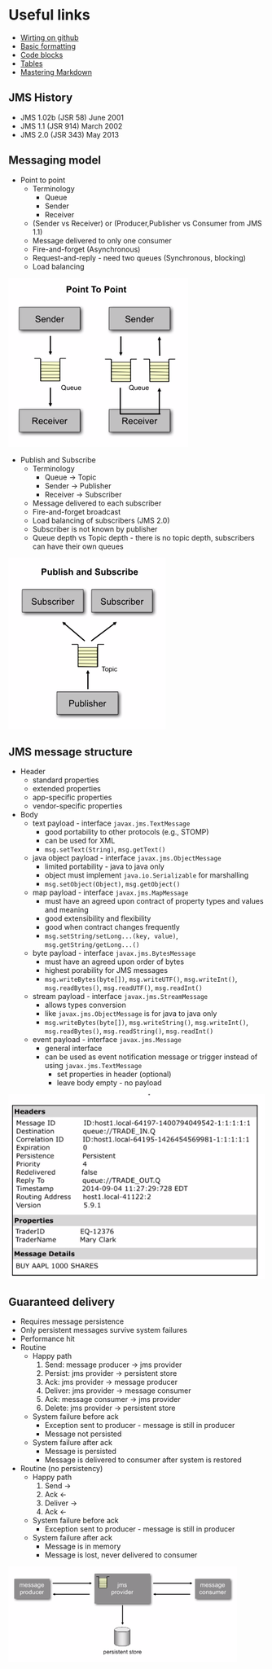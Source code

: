 # Useful links

* [Wirting on github](https://help.github.com/categories/writing-on-github/)
* [Basic formatting](https://help.github.com/articles/basic-writing-and-formatting-syntax/)
* [Code blocks](https://help.github.com/articles/creating-and-highlighting-code-blocks/)
* [Tables](https://help.github.com/articles/organizing-information-with-tables/)
* [Mastering Markdown](https://guides.github.com/features/mastering-markdown/)

## JMS History

* JMS 1.02b (JSR 58) June 2001
* JMS 1.1 (JSR 914) March 2002
* JMS 2.0 (JSR 343) May 2013

## Messaging model

* Point to point
  * Terminology
    * Queue
    * Sender
    * Receiver
  * (Sender vs Receiver) or (Producer,Publisher vs Consumer from JMS 1.1)
  * Message delivered to only one consumer
  * Fire-and-forget (Asynchronous)
  * Request-and-reply - need two queues (Synchronous, blocking)
  * Load balancing

![Point-to-point](https://github.com/slq/jms-wiki/blob/messaging-models/src/main/resources/point-to-point.PNG)

* Publish and Subscribe
  * Terminology
    * Queue -> Topic
    * Sender -> Publisher
    * Receiver -> Subscriber
  * Message delivered to each subscriber
  * Fire-and-forget broadcast
  * Load balancing of subscribers (JMS 2.0)
  * Subscriber is not known by publisher
  * Queue depth vs Topic depth - there is no topic depth, subscribers can have their own queues

![Publish-subscribe](https://github.com/slq/jms-wiki/blob/messaging-models/src/main/resources/publish-subscribe.PNG)

## JMS message structure
* Header
  * standard properties
  * extended properties
  * app-specific properties
  * vendor-specific properties
* Body
  * text payload - interface `javax.jms.TextMessage`
    * good portability to other protocols (e.g., STOMP)
    * can be used for XML
    * `msg.setText(String)`, `msg.getText()`
  * java object payload - interface `javax.jms.ObjectMessage`
    * limited portability - java to java only
    * object must implement `java.io.Serializable` for marshalling
    * `msg.setObject(Object)`, `msg.getObject()`
  * map payload - interface `javax.jms.MapMessage`
    * must have an agreed upon contract of property types and values and meaning
    * good extensibility and flexibility
    * good when contract changes frequently
    * `msg.setString/setLong...(key, value)`, `msg.getString/getLong...()`
  * byte payload - interface `javax.jms.BytesMessage`
    * must have an agreed upon order of bytes
    * highest porability for JMS messages
    * `msg.writeBytes(byte[])`, `msg.writeUTF()`, `msg.writeInt()`, `msg.readBytes()`, `msg.readUTF()`, `msg.readInt()`
  * stream payload - interface `javax.jms.StreamMessage`
    * allows types conversion
    * like `javax.jms.ObjectMessage` is for java to java only
    * `msg.writeBytes(byte[])`, `msg.writeString()`, `msg.writeInt()`, `msg.readBytes()`, `msg.readString()`, `msg.readInt()`
  * event payload - interface `javax.jms.Message`
    * general interface
    * can be used as event notification message or trigger instead of using `javax.jms.TextMessage`
      * set properties in header (optional)
      * leave body empty - no payload

![Jms-message-structure](https://github.com/slq/jms-wiki/blob/master/src/main/resources/jms-message-structure.PNG)

## Guaranteed delivery
* Requires message persistence
* Only persistent messages survive system failures
* Performance hit
* Routine
  * Happy path
    1. Send: message producer -> jms provider
    2. Persist: jms provider -> persistent store
    3. Ack: jms provider -> message producer
    4. Deliver: jms provider -> message consumer
    5. Ack: message consumer -> jms provider
    6. Delete: jms provider -> persistent store
  * System failure before ack
    * Exception sent to producer - message is still in producer
    * Message not persisted
  * System failure after ack
    * Message is persisted
    * Message is delivered to consumer after system is restored
* Routine (no persistency)
  * Happy path
    1. Send ->
    2. Ack <-
    3. Deliver ->
    4. Ack <-
  * System failure before ack
    * Exception sent to producer - message is still in producer
  * System failure after ack
    * Message is in memory
    * Message is lost, never delivered to consumer

![Jms-message-structure](https://github.com/slq/jms-wiki/blob/master/src/main/resources/jms-persistent-messages.PNG)
